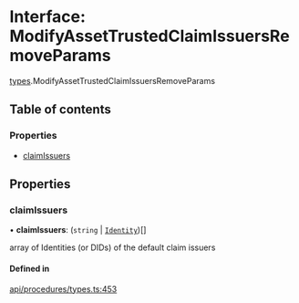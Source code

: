 # Interface: ModifyAssetTrustedClaimIssuersRemoveParams

[types](../wiki/types).ModifyAssetTrustedClaimIssuersRemoveParams

## Table of contents

### Properties

- [claimIssuers](../wiki/types.ModifyAssetTrustedClaimIssuersRemoveParams#claimissuers)

## Properties

### claimIssuers

• **claimIssuers**: (`string` \| [`Identity`](../wiki/api.entities.Identity.Identity))[]

array of Identities (or DIDs) of the default claim issuers

#### Defined in

[api/procedures/types.ts:453](https://github.com/PolymathNetwork/polymesh-sdk/blob/c6fe1be3/src/api/procedures/types.ts#L453)
